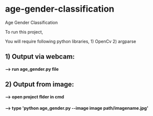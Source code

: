# age-gender-classification

Age Gender Classification

To run this project,

You will require following python libraries,
	1) OpenCv
	2) argparse

## 1) Output via webcam:
   #### --> run age_gender.py file

## 2) Output from image:
   #### --> open project flder in cmd
   #### --> type 'python age_gender.py --image image path/imagename.jpg'
